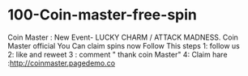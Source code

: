 # 100-Coin-master-free-spin
Coin Master : New Event- LUCKY CHARM / ATTACK MADNESS. 
Coin Master official  You Can claim spins now  Follow This steps 
1: follow us  
2: like and reweet 
3 : comment " thank coin Master" 
4: Claim hare :http://coinmaster.pagedemo.co
